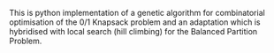This is python implementation of a genetic algorithm for combinatorial optimisation of the 0/1 Knapsack problem and an
adaptation which is hybridised with local search (hill climbing) for the Balanced Partition Problem.
